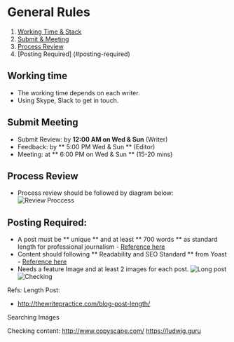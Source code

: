 # General Rules

1. [Working Time & Stack](#working-time)
2. [Submit & Meeting](#submit-meeting)
3. [Process Review](#process-review) 
4. [Posting Required] (#posting-required)


## Working time
- The working time depends on each writer.
- Using Skype, Slack to get in touch.

## Submit Meeting
- Submit Review: by **12:00 AM on Wed & Sun** (Writer)
- Feedback: by ** 5:00 PM Wed & Sun ** (Editor)
- Meeting: at ** 6:00 PM on Wed & Sun ** (15-20 mins)

## Process Review
- Process review should be followed by diagram below:
![Review Proccess](https://monosnap.com/file/e3E2QjfmjtGQSCKsD75EJqYl7dEKZi.png)

## Posting Required:
- A post must be ** unique ** and at least ** 700 words ** as standard length for professional journalism - [Reference here](http://thewritepractice.com/blog-post-length/)
- Content should following ** Readability and SEO Standard ** from Yoast - [Reference here](http://thewritepractice.com/blog-post-length/)
- Needs a feature Image and at least 2 images for each post.
![Long post](https://monosnap.com/file/QGZ4OXQUxUyWjfr94amnZrjpLD30mJ.png)
![Checking](https://monosnap.com/file/ztxFR9iGfaRhsqcDKvmUvdnvjf1Us7.png)

Refs:
Length Post:
-  http://thewritepractice.com/blog-post-length/

Searching Images

Checking content:
http://www.copyscape.com/
https://ludwig.guru
